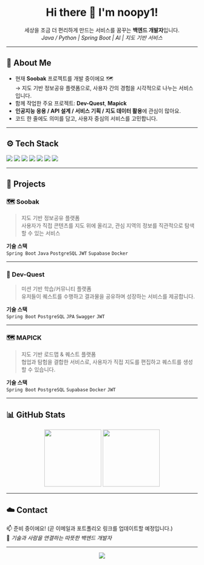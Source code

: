 <!-- 🌿 HEADER -->
<h1 align="center">Hi there 👋 I'm <b>noopy1</b>!</h1>
<p align="center">
  세상을 조금 더 편리하게 만드는 서비스를 꿈꾸는 <b>백엔드 개발자</b>입니다.<br/>
  <i>Java / Python | Spring Boot | AI | 지도 기반 서비스</i>
</p>

---

## 🌱 About Me
- 현재 **Soobak** 프로젝트를 개발 중이에요 🗺  
  → 지도 기반 정보공유 플랫폼으로, 사용자 간의 경험을 시각적으로 나누는 서비스입니다.  
- 함께 작업한 주요 프로젝트: **Dev-Quest**, **Mapick**  
- **인공지능 응용 / API 설계 / 서비스 기획 / 지도 데이터 활용**에 관심이 많아요.  
- 코드 한 줄에도 의미를 담고, 사용자 중심의 서비스를 고민합니다.

---

## ⚙️ Tech Stack
<p align="left">
  <img src="https://img.shields.io/badge/Java-007396?logo=openjdk&logoColor=white" />
  <img src="https://img.shields.io/badge/Python-3776AB?logo=python&logoColor=white" />
  <img src="https://img.shields.io/badge/Spring%20Boot-6DB33F?logo=springboot&logoColor=white" />
  <img src="https://img.shields.io/badge/PostgreSQL-4169E1?logo=postgresql&logoColor=white" />
  <img src="https://img.shields.io/badge/JWT-000000?logo=jsonwebtokens&logoColor=white" />
  <img src="https://img.shields.io/badge/Supabase-3FCF8E?logo=supabase&logoColor=white" />
  <img src="https://img.shields.io/badge/Docker-2496ED?logo=docker&logoColor=white" />
</p>

---

## 🧩 Projects
### 🗺 Soobak
> 지도 기반 정보공유 플랫폼  
> 사용자가 직접 콘텐츠를 지도 위에 올리고, 관심 지역의 정보를 직관적으로 탐색할 수 있는 서비스  

**기술 스택**  
`Spring Boot` `Java` `PostgreSQL` `JWT` `Supabase` `Docker`  

---

### 💎 Dev-Quest
> 미션 기반 학습/커뮤니티 플랫폼  
> 유저들이 퀘스트를 수행하고 결과물을 공유하며 성장하는 서비스를 제공합니다.

**기술 스택**  
`Spring Boot` `PostgreSQL` `JPA` `Swagger` `JWT`

---

### 🗺 MAPICK
> 지도 기반 로드맵 & 퀘스트 플랫폼  
> 협업과 탐험을 결합한 서비스로, 사용자가 직접 지도를 편집하고 퀘스트를 생성할 수 있습니다.

**기술 스택**  
`Spring Boot` `PostgreSQL` `Supabase` `Docker` `JWT`

---

## 📊 GitHub Stats
<p align="center">
  <img height="150px" src="https://github-readme-stats.vercel.app/api?username=noopy1&show_icons=true&theme=default&hide_border=true&bg_color=ffffff&title_color=3FCF8E&icon_color=3FCF8E" />
  <img height="150px" src="https://github-readme-stats.vercel.app/api/top-langs/?username=noopy1&layout=compact&theme=default&hide_border=true&bg_color=ffffff&title_color=3FCF8E&icon_color=3FCF8E" />
</p>

---

## ☁️ Contact
📫 준비 중이에요! (곧 이메일과 포트폴리오 링크를 업데이트할 예정입니다.)  
📍 <i>기술과 사람을 연결하는 따뜻한 백엔드 개발자</i>

---

<p align="center">
  <img src="https://capsule-render.vercel.app/api?type=waving&color=3FCF8E&height=100&section=footer"/>
</p>
